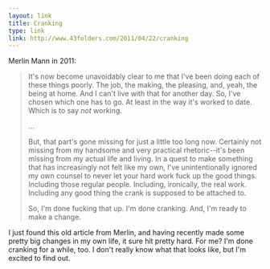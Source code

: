 ```yaml
---
layout: link
title: Cranking
type: link
link: http://www.43folders.com/2011/04/22/cranking
---
```


Merlin Mann in 2011:

> It's now become unavoidably clear to me that I've been doing each of these things poorly. The job, the making, the pleasing, and, yeah, the being at home. And I can't live with that for another day. So, I've chosen which one has to go. At least in the way it's worked to date. Which is to say *not* working.
>
> ...
>
> But, that part's gone missing for just a little too long now. Certainly not missing from my handsome and very practical rhetoric--it's been missing from my actual life and living. In a quest to make something that has increasingly not felt like my own, I've unintentionally ignored my own counsel to never let your hard work fuck up the good things. Including those regular people. Including, ironically, the real work. Including any good thing the crank is supposed to be attached to.
>
> So, I'm done fucking that up. I'm done cranking. And, I'm ready to make a change.

I just found this old article from Merlin, and having recently made some pretty big changes in my own life, it sure hit pretty hard. For me? I'm done cranking for a while, too. I don't really know what that looks like, but I'm excited to find out.

